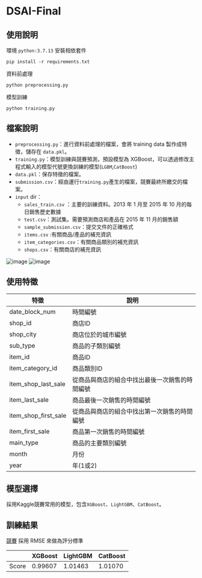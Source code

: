 # DSAI-Final

## 使用說明

環境 `python:3.7.13`
安裝相依套件
```
pip install -r requirements.txt
```
資料前處理
```
python preprocessing.py
```
模型訓練
```
python training.py
```

## 檔案說明

- `preprocessing.py`：進行資料前處理的檔案，會將 training data 製作成特徵，儲存在 `data.pkl`。
- `training.py`：模型訓練與競賽預測，預設模型為 XGBoost，可以透過修改主程式輸入的模型代號更換訓練的模型(`LGBM`,`CatBoost`)
- `data.pkl`：保存特徵的檔案。
- `submission.csv`：經由運行`training.py`產生的檔案，競賽最終所繳交的檔案。
- `input` dir：
  -  `sales_train.csv` ：主要的訓練資料。2013 年 1 月至 2015 年 10 月的每日銷售歷史數據
  -  `test.csv`：測試集。需要預測商店和產品在 2015 年 11 月的銷售額
  -  `sample_submission.csv`：提交文件的正確格式
  -  `items.csv` :有關商品/產品的補充資訊
  -  `item_categories.csv`：有關商品類別的補充資訊
  -  `shops.csv`：有關商店的補充資訊

![image](https://user-images.githubusercontent.com/13596525/172260736-c0c621a9-1e0b-4bb3-a416-243ed0a3a569.png)
![image](https://user-images.githubusercontent.com/13596525/172260755-6149f9d3-6e30-43fa-ae17-ad1356113fb3.png)


## 使用特徵
|特徵|說明|
|--|--|
|date_block_num|時間編號|
|shop_id|商店ID|
|shop_city|商店位於的城市編號|
|sub_type|商品的子類別編號|
|item_id|商品ID|
|item_category_id|商品類別ID|
|item_shop_last_sale|從商品與商店的組合中找出最後一次銷售的時間編號|
|item_last_sale|商品最後一次銷售的時間編號|
|item_shop_first_sale|從商品與商店的組合中找出第一次銷售的時間編號|
|item_first_sale|商品第一次銷售的時間編號|
|main_type|商品的主要類別編號|
|month|月份|
|year|年(1或2)|

## 模型選擇

採用Kaggle競賽常用的模型，包含`XGBoost`、`LightGBM`、`CatBoost`。

## 訓練結果

[競賽](https://www.kaggle.com/competitions/competitive-data-science-predict-future-sales/overview) 採用 RMSE 來做為評分標準

||XGBoost|LightGBM|CatBoost|
|--|--|--|--|
|Score|0.99607|1.01463|1.01070|
